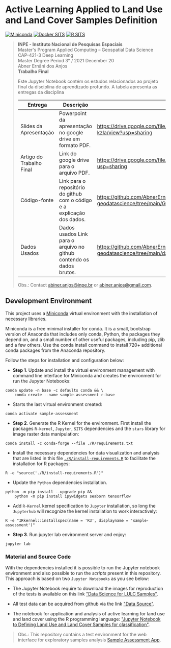 # Active Learning Applied to Land Use and Land Cover Samples Definition

[![Miniconda](https://img.shields.io/badge/miniconda-3-green)](https://docs.conda.io/en/latest/miniconda.html)
[![Docker SITS](https://img.shields.io/badge/BDC_SITS_RStudio-0.15.0-green)](https://hub.docker.com/r/brazildatacube/sits-rstudio)
[![R SITS](https://img.shields.io/badge/BDC_R_SITS-0.15.0-green)](https://github.com/e-sensing/sits)


> **INPE - Instituto Nacional de Pesquisas Espaciais**</br>
> Master's Program Applied Computing – Geospatial Data Science</br>
> CAP-421-3 Deep Learning</br>
> Master Degree Period 3° / 2021 December 20</br>
> Abner Ernâni dos Anjos</br>
> **Trabalho Final**
>
> Este Jupyter Notebook contém os estudos relacionados ao projeto final da disciplina de aprendizado profundo.
> A tabela apresenta as entregas da disciplina
>
> Entrega                  | Descrição                                                                | Link
> -------------------------|--------------------------------------------------------------------------|------
> Slides da Apresentação   | Powerpoint da apresentação no google drive em formato PDF.               | https://drive.google.com/file/d/17S3msSZWz80V-7kC5LOzq29I6qf-kzla/view?usp=sharing
> Artigo do Trabalho Final | Link do google drive para o arquivo PDF.                                 | https://drive.google.com/file/d/16Vr_onhYtsL0M0Rw4wi9hUUjoMA0GEij/view?usp=sharing
> Código-fonte             | Link para o repositório do github com o código e a explicação dos dados. | https://github.com/AbnerErnaniADSFatec/sample-assessment-geodatascience/tree/main/GeoDataScience.ipynb
> Dados Usados             | Dados usados Link para o arquivo no github contendo os dados brutos.     | https://github.com/AbnerErnaniADSFatec/sample-assessment-geodatascience/tree/main/data/samples
>
> Obs.: Contact abiner.anjos@inpe.br or abiner.anjos@gmail.com.

## Development Environment

This project uses a [Miniconda](https://docs.conda.io/en/latest/miniconda.html) virtual environment with the installation of necessary libraries.

Miniconda is a free minimal installer for conda. It is a small, bootstrap version of Anaconda that includes only conda, Python, the packages they depend on, and a small number of other useful packages, including pip, zlib and a few others. Use the conda install command to install 720+ additional conda packages from the Anaconda repository.

Follow the steps for installation and configuration below:


 - **Step 1**. Update and install the virtual environment management with command line interface for Miniconda and creates the environment for run the Jupyter Notebooks:

~~~dos
conda update -n base -c defaults conda && \
    conda create --name sample-assessment r-base
~~~

 - Starts the last virtual environment created:

~~~dos
conda activate sample-assessment
~~~

 - **Step 2**. Generate the R Kernel for the environment. First install the packages `R-kernel`, `Jupyter`, `SITS` dependencies and the `stars` library for image raster data manipulation:

~~~dos
conda install -c conda-forge --file ./R/requirements.txt
~~~

 - Install the necessary dependencies for data visualization and analysis that are listed in this file [`./R/install-requirements.R`](./R/install-requirements.R) to facilitate the installation for R packages:

~~~dos
R -e "source('./R/install-requirements.R')"
~~~

 - Update the `Python` dependencies installation.

~~~dos
python -m pip install --upgrade pip &&
    python -m pip install ipywidgets seaborn tensorflow
~~~

- Add `R-Kernel` kernel specification to `Jupyter` installation, so long the `Jupyterhub` will recognize the kernel installation to work interactively:

~~~dos
R -e "IRkernel::installspec(name = 'R3', displayname = 'sample-assessment')"
~~~

 - **Step 3**. Run jupyter lab environment server and enjoy:

~~~dos
jupyter lab
~~~

### Material and Source Code

With the dependencies installed it is possible to run the Jupyter notebook environment and also possible to run the _scripts_ present in this repository. This approach is based on two `Jupyter Notebooks` as you see below:

- The Jupyter Notebook require to download the images for reproduction of the tests is available on this link ["Data Science for LULC Samples"](https://github.com/AbnerErnaniADSFatec/sample-assessment-data-science).

- All test data can be acquired from github via the link ["Data Source"](https://github.com/AbnerErnaniADSFatec/computational-statistics-data/tree/main/data-science).

 - The notebook for application and analysis of active learning for land use and land cover using the R programming language: ["Jupyter Notebook to Defining Land Use and Land Cover Samples for classification"](GeoDataScience.ipynb).


> Obs.: This repository contains a test environment for the web interface for exploratory samples analysis [Sample Assessment App](https://github.com/AbnerErnaniADSFatec/sample-assessment).